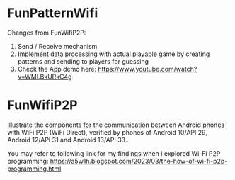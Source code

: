 # FunPatternWifi

Changes from FunWifiP2P:
1. Send / Receive mechanism
2. Implement data processing with actual playable game by creating patterns and sending to players for guessing 
3. Check the App demo here: https://www.youtube.com/watch?v=WMLBkURkC4g

# FunWifiP2P
Illustrate the components for the communication between Android phones with WiFi P2P (WiFi Direct), verified by phones of Android 10/API 29, Android 12/API 31 and Android 13/API 33..

You may refer to following link for my findings when I explored Wi-Fi P2P programming: 
https://a5w1h.blogspot.com/2023/03/the-how-of-wi-fi-p2p-programming.html
